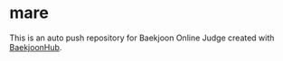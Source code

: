 # mare
This is an auto push repository for Baekjoon Online Judge created with [BaekjoonHub](https://github.com/BaekjoonHub/BaekjoonHub).
